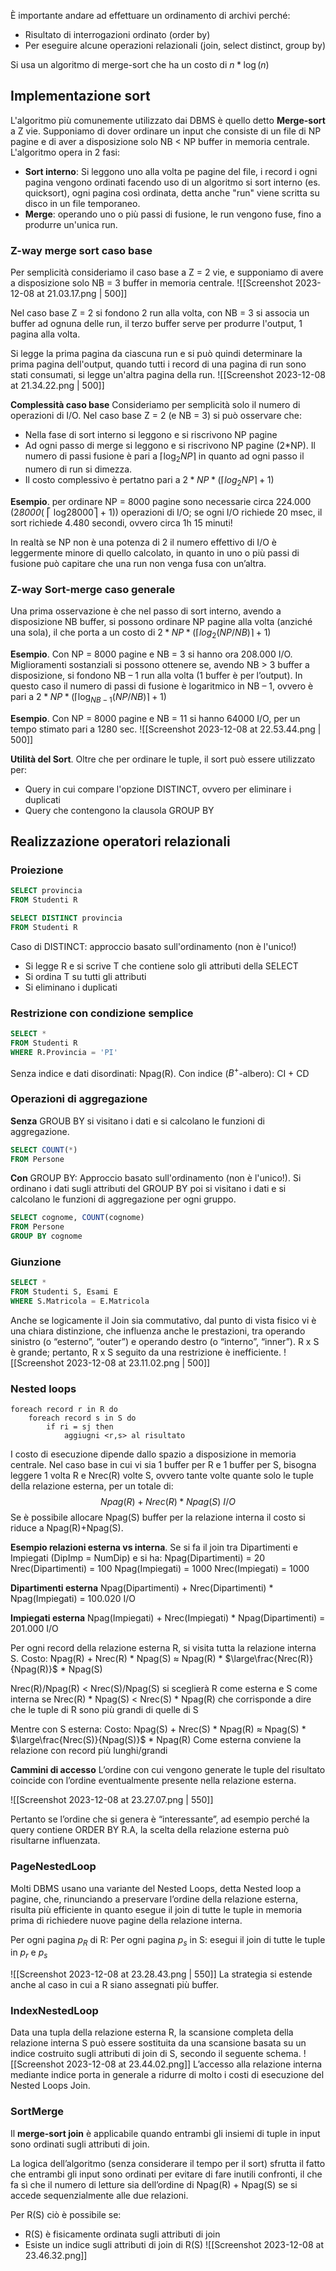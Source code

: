 È importante andare ad effettuare un ordinamento di archivi perché:
- Risultato di interrogazioni ordinato (order by)
- Per eseguire alcune operazioni relazionali (join, select distinct, group by)

Si usa un algoritmo di merge-sort che ha un costo di $n*\log(n)$
## Implementazione sort
L'algoritmo più comunemente utilizzato dai DBMS è quello detto **Merge-sort** a Z vie.
Supponiamo di dover ordinare un input che consiste di un file di NP pagine e di aver a disposizione solo NB < NP buffer in memoria centrale.
L'algoritmo opera in 2 fasi:
- **Sort interno**: Si leggono uno alla volta pe pagine del file, i record i ogni pagina vengono ordinati facendo uso di un algoritmo si sort interno (es. quicksort), ogni pagina così ordinata, detta anche "run" viene scritta su disco in un file temporaneo.
- **Merge**: operando uno o più passi di fusione, le run vengono fuse, fino a produrre un'unica run.

### Z-way merge sort caso base
Per semplicità consideriamo il caso base a Z = 2 vie, e supponiamo di avere a disposizione solo NB = 3 buffer in memoria centrale.
![[Screenshot 2023-12-08 at 21.03.17.png | 500]]

Nel caso base Z = 2 si fondono 2 run alla volta, con NB = 3 si associa un buffer ad ognuna delle run, il terzo buffer serve per produrre l'output, 1 pagina alla volta.

Si legge la prima pagina da ciascuna run e si può quindi determinare la prima pagina dell'output, quando tutti i record di una pagina di run sono stati consumati, si legge un'altra pagina della run. 
![[Screenshot 2023-12-08 at 21.34.22.png | 500]]

**Complessità caso base**
Consideriamo per semplicità solo il numero di operazioni di I/O. Nel caso base Z = 2 (e NB = 3) si può osservare che:
- Nella fase di sort interno si leggono e si riscrivono NP pagine
- Ad ogni passo di merge si leggono e si riscrivono NP pagine (2$*$NP). Il numero di passi fusione è pari a $\lceil \log_2NP\rceil$ in quanto ad ogni passo il numero di run si dimezza.
- Il costo complessivo è pertatno pari a $2 * NP * (\lceil log_2NP\rceil + 1)$ 

**Esempio**. per ordinare NP = 8000 pagine sono necessarie circa 224.000 (2*8000*( ⎡ log28000⎤ + 1)) operazioni di I/O; se ogni I/O richiede 20 msec, il sort richiede 4.480 secondi, ovvero circa 1h 15 minuti!

In realtà se NP non è una potenza di 2 il numero effettivo di I/O è leggermente minore di quello calcolato, in quanto in uno o più passi di fusione può capitare che una run non venga fusa con un’altra.

### Z-way Sort-merge caso generale
Una prima osservazione è che nel passo di sort interno, avendo a disposizione NB buffer, si possono ordinare NP pagine alla volta (anziché una sola), il che porta a un costo di $2*NP* (\lceil log_2 (NP/NB)\rceil + 1)$ 

**Esempio**. Con NP = 8000 pagine e NB = 3 si hanno ora 208.000 I/O.
Miglioramenti sostanziali si possono ottenere se, avendo NB > 3 buffer a disposizione, si fondono NB – 1 run alla volta (1 buffer è per l’output). In questo caso il numero di passi di fusione è logaritmico in NB – 1, ovvero è pari a $2 * NP * (\lceil \log_{NB-1}(NP/NB)\rceil + 1)$ 

**Esempio**. Con NP = 8000 pagine e NB = 11 si hanno 64000 I/O, per un tempo stimato pari a 1280 sec.
![[Screenshot 2023-12-08 at 22.53.44.png | 500]]

**Utilità del Sort**. Oltre che per ordinare le tuple, il sort può essere utilizzato per:
- Query in cui compare l'opzione DISTINCT, ovvero per eliminare i duplicati
- Query che contengono la clausola GROUP BY

## Realizzazione operatori relazionali 

### Proiezione
```sql
SELECT provincia
FROM Studenti R
```

```sql
SELECT DISTINCT provincia
FROM Studenti R
```

Caso di DISTINCT: approccio basato sull'ordinamento (non è l'unico!)
- Si legge R e si scrive T che contiene solo gli attributi della SELECT
- Si ordina T su tutti gli attributi
- Si eliminano i duplicati

### Restrizione con condizione semplice
```sql
SELECT *
FROM Studenti R
WHERE R.Provincia = 'PI'
```
Senza indice e dati disordinati: Npag(R). Con indice ($B^+$-albero): CI + CD

### Operazioni di aggregazione
**Senza** GROUB BY si visitano i dati e si calcolano le funzioni di aggregazione.
```sql
SELECT COUNT(*) 
FROM Persone
```

**Con** GROUP BY: Approccio basato sull'ordinamento (non è l'unico!). Si ordinano i dati sugli attributi del GROUP BY poi si visitano i dati e si calcolano le funzioni di aggregazione per ogni gruppo.
```sql
SELECT cognome, COUNT(cognome)
FROM Persone 
GROUP BY cognome
```
### Giunzione
```sql
SELECT *
FROM Studenti S, Esami E
WHERE S.Matricola = E.Matricola
```
Anche se logicamente il Join sia commutativo, dal punto di vista fisico vi è una chiara distinzione, che influenza anche le prestazioni, tra operando sinistro (o “esterno”, “outer”) e operando destro (o “interno”, “inner”).
R x S è grande; pertanto, R x S seguito da una restrizione è inefficiente.
![[Screenshot 2023-12-08 at 23.11.02.png | 500]]

### Nested loops
```
foreach record r in R do
	foreach record s in S do
		if ri = sj then
			aggiugni <r,s> al risultato
```
I costo di esecuzione dipende dallo spazio a disposizione in memoria centrale. Nel caso base in cui vi sia 1 buffer per R e 1 buffer per S, bisogna leggere 1 volta R e Nrec(R) volte S, ovvero tante volte quante solo le tuple della relazione esterna, per un totale di:
$$Npag(R) + Nrec(R) * Npag(S) \:I/O$$
Se è possibile allocare Npag(S) buffer per la relazione interna il costo si riduce a Npag(R)+Npag(S).

**Esempio relazioni esterna vs interna**. 
Se si fa il join tra Dipartimenti e Impiegati (DipImp = NumDip) e si ha:
	Npag(Dipartimenti) = 20             Nrec(Dipartimenti) = 100
	Npag(Impiegati) = 1000              Nrec(Impiegati) = 1000

**Dipartimenti esterna**
Npag(Dipartimenti) + Nrec(Dipartimenti) * Npag(Impiegati) = 100.020 I/O

**Impiegati esterna** 
Npag(Impiegati) + Nrec(Impiegati) * Npag(Dipartimenti) = 201.000 I/O

Per ogni record della relazione esterna R, si visita tutta la relazione interna S.
Costo: Npag(R) + Nrec(R) * Npag(S) $\approx$ Npag(R) $*$  $\large\frac{Nrec(R)}{Npag(R)}$ $*$ Npag(S)

Nrec(R)/Npag(R) < Nrec(S)/Npag(S) si sceglierà R come esterna e S come interna se Nrec(R) * Npag(S) < Nrec(S) * Npag(R) che corrisponde a dire che le tuple di R sono più grandi di quelle di S

Mentre con S esterna:
Costo: Npag(S) + Nrec(S) * Npag(R) $\approx$ Npag(S) $*$  $\large\frac{Nrec(S)}{Npag(S)}$ $*$ Npag(R)
Come esterna conviene la relazione con record più lunghi/grandi

**Cammini di accesso**
L’ordine con cui vengono generate le tuple del risultato coincide con l’ordine eventualmente presente nella relazione esterna.

![[Screenshot 2023-12-08 at 23.27.07.png | 550]]

Pertanto se l’ordine che si genera è “interessante”, ad esempio perché la query contiene ORDER BY R.A, la scelta della relazione esterna può risultarne influenzata.
### PageNestedLoop
Molti DBMS usano una variante del Nested Loops, detta Nested loop a pagine, che, rinunciando a preservare l’ordine della relazione esterna, risulta più efficiente in quanto esegue il join di tutte le tuple in memoria prima di richiedere nuove pagine della relazione interna.

Per ogni pagina $p_R$ di R:
	Per ogni pagina $p_s$ in S:
		esegui il join di tutte le tuple in $p_r$ e $p_s$

![[Screenshot 2023-12-08 at 23.28.43.png | 550]]
La strategia si estende anche al caso in cui a R siano assegnati più buffer.

### IndexNestedLoop
Data una tupla della relazione esterna R, la scansione completa della relazione interna S può essere sostituita da una scansione basata su un indice costruito sugli attributi di join di S, secondo il seguente schema.
![[Screenshot 2023-12-08 at 23.44.02.png]]
L’accesso alla relazione interna mediante indice porta in generale a ridurre di molto i costi di esecuzione del Nested Loops Join.

### SortMerge
Il **merge-sort join** è applicabile quando entrambi gli insiemi di tuple in input sono ordinati sugli attributi di join. 

La logica dell’algoritmo (senza considerare il tempo per il sort) sfrutta il fatto che entrambi gli input sono ordinati per evitare di fare inutili confronti, il che fa sì che il numero di letture sia dell’ordine di Npag(R) + Npag(S) se si accede sequenzialmente alle due relazioni.

Per R(S) ciò è possibile se:
- R(S) è fisicamente ordinata sugli attributi di join
- Esiste un indice sugli attributi di join di R(S)
![[Screenshot 2023-12-08 at 23.46.32.png]]

